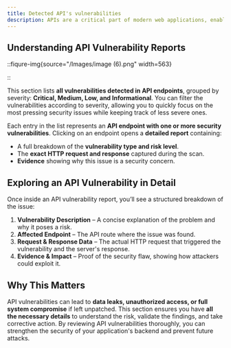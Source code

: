 ```yaml
---
title: Detected API's vulnerabilities
description: APIs are a critical part of modern web applications, enabling communication between different services and components. However, they also introduce security risks if not properly secured. The <strong>Detected API Vulnerabilities</strong> section in Zerothreat provides a clear breakdown of all security issues found in API endpoints, helping you identify and fix potential threats before attackers exploit them.
---
```


## Understanding API Vulnerability Reports

::fiqure-img{source="/Images/image (6).png" width=563}

<!-- <img src="/Images/image (6).png" alt="" width="563"> -->

::

This section lists **all vulnerabilities detected in API endpoints**, grouped by severity: **Critical, Medium, Low, and Informational**. You can filter the vulnerabilities according to severity, allowing you to quickly focus on the most pressing security issues while keeping track of less severe ones.

Each entry in the list represents an **API endpoint with one or more security vulnerabilities**. Clicking on an endpoint opens a **detailed report** containing:

- A full breakdown of the **vulnerability type and risk level**.
- The **exact HTTP request and response** captured during the scan.
- **Evidence** showing why this issue is a security concern.

## Exploring an API Vulnerability in Detail

Once inside an API vulnerability report, you’ll see a structured breakdown of the issue:

1. **Vulnerability Description** – A concise explanation of the problem and why it poses a risk.
2. **Affected Endpoint** – The API route where the issue was found.
3. **Request & Response Data** – The actual HTTP request that triggered the vulnerability and the server's response.
4. **Evidence & Impact** – Proof of the security flaw, showing how attackers could exploit it.

## Why This Matters

API vulnerabilities can lead to **data leaks, unauthorized access, or full system compromise** if left unpatched. This section ensures you have **all the necessary details** to understand the risk, validate the findings, and take corrective action. By reviewing API vulnerabilities thoroughly, you can strengthen the security of your application's backend and prevent future attacks.
